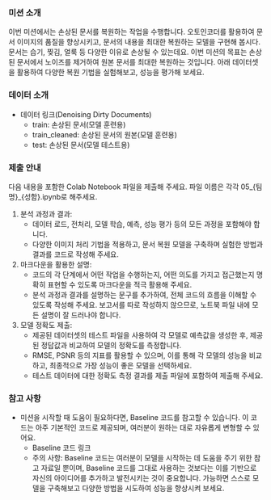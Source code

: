 ### 미션 소개
이번 미션에서는 손상된 문서를 복원하는 작업을 수행합니다. 오토인코더를 활용하여 문서 이미지의 품질을 향상시키고, 문서의 내용을 최대한 복원하는 모델을 구현해 봅시다. 문서는 습기, 찢김, 얼룩 등 다양한 이유로 손상될 수 있는데요. 이번 미션의 목표는 손상된 문서에서 노이즈를 제거하여 원본 문서를 최대한 복원하는 것입니다. 아래 데이터셋을 활용하여 다양한 복원 기법을 실험해보고, 성능을 평가해 보세요.

### 데이터 소개
- 데이터 링크(Denoising Dirty Documents)
    - train: 손상된 문서(모델 훈련용)
    - train_cleaned: 손상된 문서의 원본(모델 훈련용)
    - test: 손상된 문서(모델 테스트용)

### 제출 안내
다음 내용을 포함한 Colab Notebook 파일을 제출해 주세요. 파일 이름은 각각 05_{팀명}_{성함}.ipynb로 해주세요.

1. 분석 과정과 결과:
    - 데이터 로드, 전처리, 모델 학습, 예측, 성능 평가 등의 모든 과정을 포함해야 합니다.
    - 다양한 이미지 처리 기법을 적용하고, 문서 복원 모델을 구축하며 실험한 방법과 결과를 코드로 작성해 주세요.
2. 마크다운을 활용한 설명:
    - 코드의 각 단계에서 어떤 작업을 수행하는지, 어떤 의도를 가지고 접근했는지 명확히 표현할 수 있도록 마크다운을 적극 활용해 주세요.
    - 분석 과정과 결과를 설명하는 문구를 추가하여, 전체 코드의 흐름을 이해할 수 있도록 작성해 주세요. 보고서를 따로 작성하지 않으므로, 노트북 파일 내에 모든 설명이 잘 드러나야 합니다.
3. 모델 정확도 제출:
    - 제공된 데이터셋의 테스트 파일을 사용하여 각 모델로 예측값을 생성한 후, 제공된 정답값과 비교하여 모델의 정확도를 측정합니다.
    - RMSE, PSNR 등의 지표를 활용할 수 있으며, 이를 통해 각 모델의 성능을 비교하고, 최종적으로 가장 성능이 좋은 모델을 선택하세요.
    - 테스트 데이터에 대한 정확도 측정 결과를 제출 파일에 포함하여 제출해 주세요.
    
### 참고 사항
- 미션을 시작할 때 도움이 필요하다면, Baseline 코드를 참고할 수 있습니다. 이 코드는 아주 기본적인 코드로 제공되며, 여러분이 원하는 대로 자유롭게 변형할 수 있어요.
    - Baseline 코드 링크
    - 주의 사항: Baseline 코드는 여러분이 모델을 시작하는 데 도움을 주기 위한 참고 자료일 뿐이며, Baseline 코드를 그대로 사용하는 것보다는 이를 기반으로 자신의 아이디어를 추가하고 발전시키는 것이 중요합니다. 가능하면 스스로 모델을 구축해보고 다양한 방법을 시도하여 성능을 향상시켜 보세요.